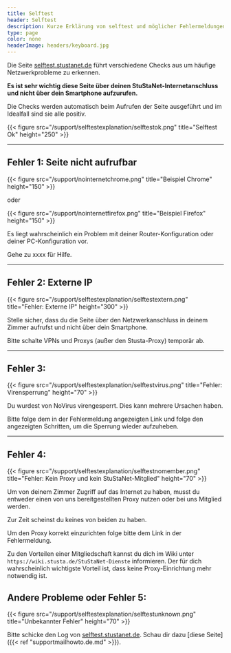 ```yaml
---
title: Selftest
header: Selftest
description: Kurze Erklärung von selftest und möglicher Fehlermeldungen
type: page
color: none
headerImage: headers/keyboard.jpg
---
```


Die Seite [selftest.stustanet.de](http://selftest.stustanet.de) führt verschiedene Checks aus um häufige Netzwerkprobleme zu erkennen.

**Es ist sehr wichtig diese Seite über deinen StuStaNet-Internetanschluss und nicht über dein Smartphone aufzurufen.**

Die Checks werden automatisch beim Aufrufen der Seite ausgeführt und im Idealfall sind sie alle positiv.

{{< figure src="/support/selftestexplanation/selftestok.png" title="Selftest Ok" height="250" >}}

***

## Fehler 1: Seite nicht aufrufbar

{{< figure src="/support/nointernetchrome.png" title="Beispiel Chrome" height="150" >}}

oder

{{< figure src="/support/nointernetfirefox.png" title="Beispiel Firefox" height="150" >}}

Es liegt wahrscheinlich ein Problem mit deiner Router-Konfiguration oder deiner PC-Konfiguration vor.

Gehe zu xxxx für Hilfe.

***

## Fehler 2: Externe IP

{{< figure src="/support/selftestexplanation/selftestextern.png" title="Fehler: Externe IP" height="300" >}}

Stelle sicher, dass du die Seite über den Netzwerkanschluss in deinem Zimmer aufrufst und nicht über dein Smartphone.

Bitte schalte VPNs und Proxys (außer den Stusta-Proxy) temporär ab.

***

## Fehler 3:

{{< figure src="/support/selftestexplanation/selftestvirus.png" title="Fehler: Virensperrung" height="70" >}}

Du wurdest von NoVirus virengesperrt. Dies kann mehrere Ursachen haben.

Bitte folge dem in der Fehlermeldung angezeigten Link und folge den angezeigten Schritten, um die Sperrung wieder aufzuheben.

***

## Fehler 4:

{{< figure src="/support/selftestexplanation/selftestnomember.png" title="Fehler: Kein Proxy und kein StuStaNet-Mitglied" height="70" >}}

Um von deinem Zimmer Zugriff auf das Internet zu haben, musst du entweder einen von uns bereitgestellten Proxy nutzen oder bei uns Mitglied werden.

Zur Zeit scheinst du keines von beiden zu haben.

Um den Proxy korrekt einzurichten folge bitte dem Link in der Fehlermeldung.

Zu den Vorteilen einer Mitgliedschaft kannst du dich im Wiki unter `https://wiki.stusta.de/StuStaNet-Dienste` informieren. Der für dich wahrscheinlich wichtigste Vorteil ist, dass keine Proxy-Einrichtung mehr notwendig ist.

## Andere Probleme oder Fehler 5:

{{< figure src="/support/selftestexplanation/selftestunknown.png" title="Unbekannter Fehler" height="70" >}}

Bitte schicke den Log von [selftest.stustanet.de](http://selftest.stustanet.de). Schau dir dazu [diese Seite]({{< ref "supportmailhowto.de.md" >}}).
